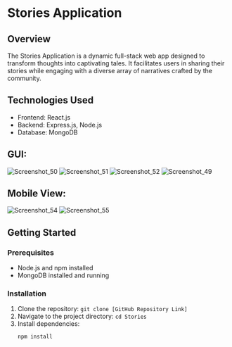 # Stories Application

## Overview

The Stories Application is a dynamic full-stack web app designed to transform thoughts into captivating tales. It facilitates users in sharing their stories while engaging with a diverse array of narratives crafted by the community.

## Technologies Used

- Frontend: React.js
- Backend: Express.js, Node.js
- Database: MongoDB

## GUI:

![Screenshot_50](https://user-images.githubusercontent.com/70308200/170661176-a7482633-cace-4312-912b-edad5948e94b.png)
![Screenshot_51](https://user-images.githubusercontent.com/70308200/170661222-7bd6072a-dfc7-4355-bd4f-a8158445b085.png)
![Screenshot_52](https://user-images.githubusercontent.com/70308200/170661248-01d84706-04e1-45f2-89f9-208e918a9825.png)
![Screenshot_49](https://user-images.githubusercontent.com/70308200/170661281-18156c6d-e12a-4c2f-bf02-ba8fa0e552a6.png)

## Mobile View:

![Screenshot_54](https://user-images.githubusercontent.com/70308200/170661314-5442dc38-905e-4cad-ade4-512de8945bf3.png)
![Screenshot_55](https://user-images.githubusercontent.com/70308200/170661330-3bf978a4-b0f4-4dc7-98ee-d954789336c4.png)

## Getting Started

### Prerequisites

- Node.js and npm installed
- MongoDB installed and running

### Installation

1. Clone the repository: `git clone [GitHub Repository Link]`
2. Navigate to the project directory: `cd Stories`
3. Install dependencies:
   ```bash
   npm install
